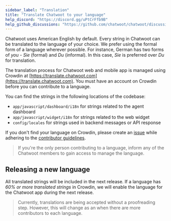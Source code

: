 ```yaml
---
sidebar_label: "Translation"
title: "Translate Chatwoot to your language"
help_discord: "https://discord.gg/uPtCrFfb9B"
help_github_discussions: "https://github.com/chatwoot/chatwoot/discussions/categories/translations"
---
```


Chatwoot uses American English by default. Every string in Chatwoot can be translated to the language of your choice. We prefer using the formal form of a language wherever possible. For instance, German has two forms of _you_ - _Sie_ (formal) and _Du_ (informal). In this case, _Sie_ is preferred over _Du_ for translation.

The translation process for Chatwoot web and mobile app is managed using Crowdin at [https://translate.chatwoot.com](https://translate.chatwoot.com). You must have an account on Crowdin before you can contribute to a language.

You can find the strings in the following locations of the codebase:

- `app/javascript/dashboard/i18n` for strings related to the agent dashboard
- `app/javascript/widget/i18n` for strings related to the web widget
- `config/locales` for strings used in backend messages or API response

If you don't find your language on Crowdin, please create an [issue](https://github.com/chatwoot/chatwoot/issues) while adhering to the [contributor guidelines](/contributing-guide).

> If you're the only person contributing to a language, inform any of the Chatwoot members to gain access to manage the language.

## Releasing a new language

All translated strings will be included in the next release. If a language has *60% or more translated strings* in Crowdin, we will enable the language for the Chatwoot app during the next release.

> Currently, translations are being accepted without a proofreading step. However, this will change as an when there are more contributors to each language.
